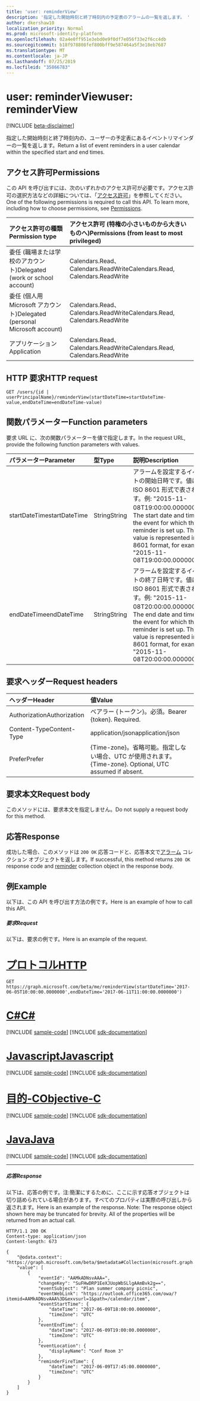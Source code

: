```yaml
---
title: 'user: reminderView'
description: '指定した開始時刻と終了時刻内の予定表のアラームの一覧を返します。 '
author: dkershaw10
localization_priority: Normal
ms.prod: microsoft-identity-platform
ms.openlocfilehash: 02a4e0ff951e3ebd0e9f0df7e056f33e2f6cc4db
ms.sourcegitcommit: b18f978808fef800bff9e587464a5f3e18eb7687
ms.translationtype: MT
ms.contentlocale: ja-JP
ms.lasthandoff: 07/25/2019
ms.locfileid: "35866783"
---
```

# <a name="user-reminderview"></a><span data-ttu-id="a3858-103">user: reminderView</span><span class="sxs-lookup"><span data-stu-id="a3858-103">user: reminderView</span></span>

[!INCLUDE [beta-disclaimer](../../includes/beta-disclaimer.md)]

<span data-ttu-id="a3858-104">指定した開始時刻と終了時刻内の、ユーザーの予定表にあるイベントリマインダーの一覧を返します。</span><span class="sxs-lookup"><span data-stu-id="a3858-104">Return a list of event reminders in a user calendar within the specified start and end times.</span></span> 

## <a name="permissions"></a><span data-ttu-id="a3858-105">アクセス許可</span><span class="sxs-lookup"><span data-stu-id="a3858-105">Permissions</span></span>
<span data-ttu-id="a3858-p101">この API を呼び出すには、次のいずれかのアクセス許可が必要です。アクセス許可の選択方法などの詳細については、「[アクセス許可](/graph/permissions-reference)」を参照してください。</span><span class="sxs-lookup"><span data-stu-id="a3858-p101">One of the following permissions is required to call this API. To learn more, including how to choose permissions, see [Permissions](/graph/permissions-reference).</span></span>

|<span data-ttu-id="a3858-108">アクセス許可の種類</span><span class="sxs-lookup"><span data-stu-id="a3858-108">Permission type</span></span>      | <span data-ttu-id="a3858-109">アクセス許可 (特権の小さいものから大きいものへ)</span><span class="sxs-lookup"><span data-stu-id="a3858-109">Permissions (from least to most privileged)</span></span>              |
|:--------------------|:---------------------------------------------------------|
|<span data-ttu-id="a3858-110">委任 (職場または学校のアカウント)</span><span class="sxs-lookup"><span data-stu-id="a3858-110">Delegated (work or school account)</span></span> | <span data-ttu-id="a3858-111">Calendars.Read、Calendars.ReadWrite</span><span class="sxs-lookup"><span data-stu-id="a3858-111">Calendars.Read, Calendars.ReadWrite</span></span>    |
|<span data-ttu-id="a3858-112">委任 (個人用 Microsoft アカウント)</span><span class="sxs-lookup"><span data-stu-id="a3858-112">Delegated (personal Microsoft account)</span></span> | <span data-ttu-id="a3858-113">Calendars.Read、Calendars.ReadWrite</span><span class="sxs-lookup"><span data-stu-id="a3858-113">Calendars.Read, Calendars.ReadWrite</span></span>    |
|<span data-ttu-id="a3858-114">アプリケーション</span><span class="sxs-lookup"><span data-stu-id="a3858-114">Application</span></span> | <span data-ttu-id="a3858-115">Calendars.Read、Calendars.ReadWrite</span><span class="sxs-lookup"><span data-stu-id="a3858-115">Calendars.Read, Calendars.ReadWrite</span></span> |

## <a name="http-request"></a><span data-ttu-id="a3858-116">HTTP 要求</span><span class="sxs-lookup"><span data-stu-id="a3858-116">HTTP request</span></span>
<!-- { "blockType": "ignored" } -->
```http
GET /users/{id | userPrincipalName}/reminderView(startDateTime=startDateTime-value,endDateTime=endDateTime-value)
```

## <a name="function-parameters"></a><span data-ttu-id="a3858-117">関数パラメーター</span><span class="sxs-lookup"><span data-stu-id="a3858-117">Function parameters</span></span>
<span data-ttu-id="a3858-118">要求 URL に、次の関数パラメーターを値で指定します。</span><span class="sxs-lookup"><span data-stu-id="a3858-118">In the request URL, provide the following function parameters with values.</span></span>

| <span data-ttu-id="a3858-119">パラメーター</span><span class="sxs-lookup"><span data-stu-id="a3858-119">Parameter</span></span>    | <span data-ttu-id="a3858-120">型</span><span class="sxs-lookup"><span data-stu-id="a3858-120">Type</span></span>   |<span data-ttu-id="a3858-121">説明</span><span class="sxs-lookup"><span data-stu-id="a3858-121">Description</span></span>|
|:---------------|:--------|:----------|
|<span data-ttu-id="a3858-122">startDateTime</span><span class="sxs-lookup"><span data-stu-id="a3858-122">startDateTime</span></span>|<span data-ttu-id="a3858-123">String</span><span class="sxs-lookup"><span data-stu-id="a3858-123">String</span></span>|<span data-ttu-id="a3858-p102">アラームを設定するイベントの開始日時です。値は ISO 8601 形式で表されます。例: "2015-11-08T19:00:00.0000000"。</span><span class="sxs-lookup"><span data-stu-id="a3858-p102">The start date and time of the event for which the reminder is set up. The value is represented in ISO 8601 format, for example, "2015-11-08T19:00:00.0000000".</span></span>|
|<span data-ttu-id="a3858-126">endDateTime</span><span class="sxs-lookup"><span data-stu-id="a3858-126">endDateTime</span></span>|<span data-ttu-id="a3858-127">String</span><span class="sxs-lookup"><span data-stu-id="a3858-127">String</span></span>|<span data-ttu-id="a3858-p103">アラームを設定するイベントの終了日時です。値は ISO 8601 形式で表されます。例: "2015-11-08T20:00:00.0000000"。</span><span class="sxs-lookup"><span data-stu-id="a3858-p103">The end date and time of the event for which the reminder is set up. The value is represented in ISO 8601 format, for example, "2015-11-08T20:00:00.0000000".</span></span>|

## <a name="request-headers"></a><span data-ttu-id="a3858-130">要求ヘッダー</span><span class="sxs-lookup"><span data-stu-id="a3858-130">Request headers</span></span>
| <span data-ttu-id="a3858-131">ヘッダー</span><span class="sxs-lookup"><span data-stu-id="a3858-131">Header</span></span>       | <span data-ttu-id="a3858-132">値</span><span class="sxs-lookup"><span data-stu-id="a3858-132">Value</span></span>|
|:-----------|:------|
| <span data-ttu-id="a3858-133">Authorization</span><span class="sxs-lookup"><span data-stu-id="a3858-133">Authorization</span></span>  | <span data-ttu-id="a3858-p104">ベアラー {トークン}。必須。</span><span class="sxs-lookup"><span data-stu-id="a3858-p104">Bearer {token}. Required.</span></span>  |
| <span data-ttu-id="a3858-136">Content-Type</span><span class="sxs-lookup"><span data-stu-id="a3858-136">Content-Type</span></span>   | <span data-ttu-id="a3858-137">application/json</span><span class="sxs-lookup"><span data-stu-id="a3858-137">application/json</span></span> |
| <span data-ttu-id="a3858-138">Prefer</span><span class="sxs-lookup"><span data-stu-id="a3858-138">Prefer</span></span> | <span data-ttu-id="a3858-p105">{Time-zone}。省略可能。指定しない場合、UTC が使用されます。</span><span class="sxs-lookup"><span data-stu-id="a3858-p105">{Time-zone}. Optional, UTC assumed if absent.</span></span>|

## <a name="request-body"></a><span data-ttu-id="a3858-141">要求本文</span><span class="sxs-lookup"><span data-stu-id="a3858-141">Request body</span></span>
<span data-ttu-id="a3858-142">このメソッドには、要求本文を指定しません。</span><span class="sxs-lookup"><span data-stu-id="a3858-142">Do not supply a request body for this method.</span></span>

## <a name="response"></a><span data-ttu-id="a3858-143">応答</span><span class="sxs-lookup"><span data-stu-id="a3858-143">Response</span></span>

<span data-ttu-id="a3858-144">成功した場合、このメソッドは `200 OK` 応答コードと、応答本文で[アラーム](../resources/reminder.md) コレクション オブジェクトを返します。</span><span class="sxs-lookup"><span data-stu-id="a3858-144">If successful, this method returns `200 OK` response code and [reminder](../resources/reminder.md) collection object in the response body.</span></span>

## <a name="example"></a><span data-ttu-id="a3858-145">例</span><span class="sxs-lookup"><span data-stu-id="a3858-145">Example</span></span>
<span data-ttu-id="a3858-146">以下は、この API を呼び出す方法の例です。</span><span class="sxs-lookup"><span data-stu-id="a3858-146">Here is an example of how to call this API.</span></span>
##### <a name="request"></a><span data-ttu-id="a3858-147">要求</span><span class="sxs-lookup"><span data-stu-id="a3858-147">Request</span></span>
<span data-ttu-id="a3858-148">以下は、要求の例です。</span><span class="sxs-lookup"><span data-stu-id="a3858-148">Here is an example of the request.</span></span>

# <a name="httptabhttp"></a>[<span data-ttu-id="a3858-149">プロトコル</span><span class="sxs-lookup"><span data-stu-id="a3858-149">HTTP</span></span>](#tab/http)
<!-- {
  "blockType": "request",
  "name": "user_reminderview"
}-->
```http
GET https://graph.microsoft.com/beta/me/reminderView(startDateTime='2017-06-05T10:00:00.0000000',endDateTime='2017-06-11T11:00:00.0000000')
```
# <a name="ctabcsharp"></a>[<span data-ttu-id="a3858-150">C#</span><span class="sxs-lookup"><span data-stu-id="a3858-150">C#</span></span>](#tab/csharp)
[!INCLUDE [sample-code](../includes/snippets/csharp/user-reminderview-csharp-snippets.md)]
[!INCLUDE [sdk-documentation](../includes/snippets/snippets-sdk-documentation-link.md)]

# <a name="javascripttabjavascript"></a>[<span data-ttu-id="a3858-151">Javascript</span><span class="sxs-lookup"><span data-stu-id="a3858-151">Javascript</span></span>](#tab/javascript)
[!INCLUDE [sample-code](../includes/snippets/javascript/user-reminderview-javascript-snippets.md)]
[!INCLUDE [sdk-documentation](../includes/snippets/snippets-sdk-documentation-link.md)]

# <a name="objective-ctabobjc"></a>[<span data-ttu-id="a3858-152">目的-C</span><span class="sxs-lookup"><span data-stu-id="a3858-152">Objective-C</span></span>](#tab/objc)
[!INCLUDE [sample-code](../includes/snippets/objc/user-reminderview-objc-snippets.md)]
[!INCLUDE [sdk-documentation](../includes/snippets/snippets-sdk-documentation-link.md)]

# <a name="javatabjava"></a>[<span data-ttu-id="a3858-153">Java</span><span class="sxs-lookup"><span data-stu-id="a3858-153">Java</span></span>](#tab/java)
[!INCLUDE [sample-code](../includes/snippets/java/user-reminderview-java-snippets.md)]
[!INCLUDE [sdk-documentation](../includes/snippets/snippets-sdk-documentation-link.md)]

---


##### <a name="response"></a><span data-ttu-id="a3858-154">応答</span><span class="sxs-lookup"><span data-stu-id="a3858-154">Response</span></span>
<span data-ttu-id="a3858-p106">以下は、応答の例です。注:簡潔にするために、ここに示す応答オブジェクトは切り詰められている場合があります。すべてのプロパティは実際の呼び出しから返されます。</span><span class="sxs-lookup"><span data-stu-id="a3858-p106">Here is an example of the response. Note: The response object shown here may be truncated for brevity. All of the properties will be returned from an actual call.</span></span>
<!-- {
  "blockType": "response",
  "truncated": true,
  "@odata.type": "microsoft.graph.reminder",
  "isCollection": true
} -->
```http
HTTP/1.1 200 OK
Content-type: application/json
Content-length: 673

{
    "@odata.context": "https://graph.microsoft.com/beta/$metadata#Collection(microsoft.graph.reminder)",
    "value": [
        {
            "eventId": "AAMkADNsvAAA=",
            "changeKey": "SuFHwDRP1EeXJUopWbSLlgAAmBvk2g==",
            "eventSubject": "Plan summer company picnic",
            "eventWebLink": "https://outlook.office365.com/owa/?itemid=AAMkADNsvAAA%3D&exvsurl=1&path=/calendar/item",
            "eventStartTime": {
                "dateTime": "2017-06-09T18:00:00.0000000",
                "timeZone": "UTC"
            },
            "eventEndTime": {
                "dateTime": "2017-06-09T19:00:00.0000000",
                "timeZone": "UTC"
            },
            "eventLocation": {
                "displayName": "Conf Room 3"
            },
            "reminderFireTime": {
                "dateTime": "2017-06-09T17:45:00.0000000",
                "timeZone": "UTC"
            }
        }
    ]
}
```

<!-- uuid: 8fcb5dbc-d5aa-4681-8e31-b001d5168d79
2015-10-25 14:57:30 UTC -->
<!--
{
  "type": "#page.annotation",
  "description": "user: reminderView",
  "keywords": "",
  "section": "documentation",
  "tocPath": "",
  "suppressions": [
  ]
}
-->
